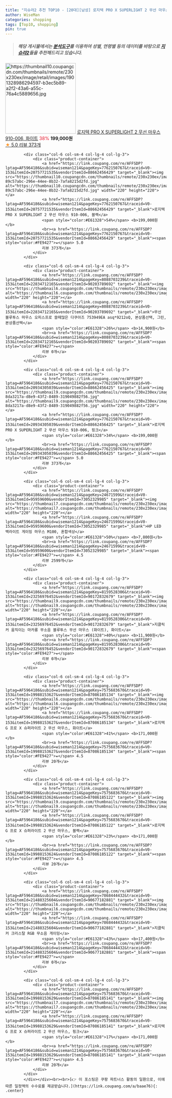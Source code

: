 ```yaml
---
title: "지슈라2 추천 TOP10 - [20대][남성] 로지텍 PRO X SUPERLIGHT 2 무선 마우스 910-006, 화이트"
author: WiseMan
categories: shopping
tags: [Top10, shopping]
pin: true
---
```


> ##### 해당 게시물에서는 [**분석도구**](https://itemscout.io/)를 이용하여 **성별**, **연령별** 등의 데이터를 바탕으로 [**지슈라2**](https://link.coupang.com/a/baae76)들을 추천해드리고 있습니다.
<div class="container"><div class="row">
            <div class="col-6 col-sm-4 col-lg-4 col-lg-3">
                <div class="product-container">
                    <a href="https://link.coupang.com/re/AFFSDP?lptag=AF5964186&subid=wiseman1214&pageKey=7762150767&traceid=V0-153&itemId=20934305038&vendorItemId=88662456434" target="_blank"><img src="https://thumbnail10.coupangcdn.com/thumbnails/remote/230x230ex/image/retail/images/1901328986294597-b3ec5b89-a2f2-43a6-a55c-76a4c5889656.jpg" alt="https://thumbnail10.coupangcdn.com/thumbnails/remote/230x230ex/image/retail/images/1901328986294597-b3ec5b89-a2f2-43a6-a55c-76a4c5889656.jpg" width="220" height="220"></a>
                    <a href="https://link.coupang.com/re/AFFSDP?lptag=AF5964186&subid=wiseman1214&pageKey=7762150767&traceid=V0-153&itemId=20934305038&vendorItemId=88662456434" target="_blank">로지텍 PRO X SUPERLIGHT 2 무선 마우스 910-006, 화이트</a>
                    <span style="color:#E61328">38%</span> <b>199,000원</b>
                    <br><a href="https://link.coupang.com/re/AFFSDP?lptag=AF5964186&subid=wiseman1214&pageKey=7762150767&traceid=V0-153&itemId=20934305038&vendorItemId=88662456434" target="_blank"><span style="color:#FE9427">★</span> 5.0
                    리뷰 373개</a>
                </div>
            </div>
            
            <div class="col-6 col-sm-4 col-lg-4 col-lg-3">
                <div class="product-container">
                    <a href="https://link.coupang.com/re/AFFSDP?lptag=AF5964186&subid=wiseman1214&pageKey=7762150767&traceid=V0-153&itemId=20757721535&vendorItemId=88662456429" target="_blank"><img src="https://thumbnail10.coupangcdn.com/thumbnails/remote/230x230ex/image/retail/images/288261256583033-89c57abc-296e-44ee-8b32-7afa8215d2fd.jpg" alt="https://thumbnail10.coupangcdn.com/thumbnails/remote/230x230ex/image/retail/images/288261256583033-89c57abc-296e-44ee-8b32-7afa8215d2fd.jpg" width="220" height="220"></a>
                    <a href="https://link.coupang.com/re/AFFSDP?lptag=AF5964186&subid=wiseman1214&pageKey=7762150767&traceid=V0-153&itemId=20757721535&vendorItemId=88662456429" target="_blank">로지텍 PRO X SUPERLIGHT 2 무선 마우스 910-006, 블랙</a>
                    <span style="color:#E61328">54%</span> <b>199,000원</b>
                    <br><a href="https://link.coupang.com/re/AFFSDP?lptag=AF5964186&subid=wiseman1214&pageKey=7762150767&traceid=V0-153&itemId=20757721535&vendorItemId=88662456429" target="_blank"><span style="color:#FE9427">★</span> 5.0
                    리뷰 373개</a>
                </div>
            </div>
            
            <div class="col-6 col-sm-4 col-lg-4 col-lg-3">
                <div class="product-container">
                    <a href="https://link.coupang.com/re/AFFSDP?lptag=AF5964186&subid=wiseman1214&pageKey=8088703239&traceid=V0-153&itemId=22834712165&vendorItemId=90203789692" target="_blank"><img src="https://thumbnail6.coupangcdn.com/thumbnails/remote/230x230ex/image/vendor_inventory/fffb/693b9d7097fdc96a0880f491e9e07c17e9dba5a2f7713ea607b783905937.jpg" alt="https://thumbnail6.coupangcdn.com/thumbnails/remote/230x230ex/image/vendor_inventory/fffb/693b9d7097fdc96a0880f491e9e07c17e9dba5a2f7713ea607b783905937.jpg" width="220" height="220"></a>
                    <a href="https://link.coupang.com/re/AFFSDP?lptag=AF5964186&subid=wiseman1214&pageKey=8088703239&traceid=V0-153&itemId=22834712165&vendorItemId=90203789692" target="_blank">무선 블루투스 마우스 오피스프로 쓸떼많은 다쿠아즈 753949EA asq*9212oQ, 본상품선택, 그린, 본상품선택</a>
                    <span style="color:#E61328">26%</span> <b>14,900원</b>
                    <br><a href="https://link.coupang.com/re/AFFSDP?lptag=AF5964186&subid=wiseman1214&pageKey=8088703239&traceid=V0-153&itemId=22834712165&vendorItemId=90203789692" target="_blank"><span style="color:#FE9427">★</span> 
                    리뷰 0개</a>
                </div>
            </div>
            
            <div class="col-6 col-sm-4 col-lg-4 col-lg-3">
                <div class="product-container">
                    <a href="https://link.coupang.com/re/AFFSDP?lptag=AF5964186&subid=wiseman1214&pageKey=7762150767&traceid=V0-153&itemId=20934305039&vendorItemId=88662456425" target="_blank"><img src="https://thumbnail9.coupangcdn.com/thumbnails/remote/230x230ex/image/retail/images/5748613943074296-8da3217a-d8e9-43f2-8489-319049882f56.jpg" alt="https://thumbnail9.coupangcdn.com/thumbnails/remote/230x230ex/image/retail/images/5748613943074296-8da3217a-d8e9-43f2-8489-319049882f56.jpg" width="220" height="220"></a>
                    <a href="https://link.coupang.com/re/AFFSDP?lptag=AF5964186&subid=wiseman1214&pageKey=7762150767&traceid=V0-153&itemId=20934305039&vendorItemId=88662456425" target="_blank">로지텍 PRO X SUPERLIGHT 2 무선 마우스 910-006, 핑크</a>
                    <span style="color:#E61328">34%</span> <b>199,000원</b>
                    <br><a href="https://link.coupang.com/re/AFFSDP?lptag=AF5964186&subid=wiseman1214&pageKey=7762150767&traceid=V0-153&itemId=20934305039&vendorItemId=88662456425" target="_blank"><span style="color:#FE9427">★</span> 5.0
                    리뷰 373개</a>
                </div>
            </div>
            
            <div class="col-6 col-sm-4 col-lg-4 col-lg-3">
                <div class="product-container">
                    <a href="https://link.coupang.com/re/AFFSDP?lptag=AF5964186&subid=wiseman1214&pageKey=24671599&traceid=V0-153&itemId=95959600&vendorItemId=73052329985" target="_blank"><img src="https://thumbnail7.coupangcdn.com/thumbnails/remote/230x230ex/image/vendor_inventory/e237/fe26f430a9098e7e2c5a05fd05a4c7768075de5de8a0bc02ea0082b77f22.jpeg" alt="https://thumbnail7.coupangcdn.com/thumbnails/remote/230x230ex/image/vendor_inventory/e237/fe26f430a9098e7e2c5a05fd05a4c7768075de5de8a0bc02ea0082b77f22.jpeg" width="220" height="220"></a>
                    <a href="https://link.coupang.com/re/AFFSDP?lptag=AF5964186&subid=wiseman1214&pageKey=24671599&traceid=V0-153&itemId=95959600&vendorItemId=73052329985" target="_blank">HP LED 백라이트 게이밍 마우스 M100, 혼합색상</a>
                    <span style="color:#E61328">50%</span> <b>7,800원</b>
                    <br><a href="https://link.coupang.com/re/AFFSDP?lptag=AF5964186&subid=wiseman1214&pageKey=24671599&traceid=V0-153&itemId=95959600&vendorItemId=73052329985" target="_blank"><span style="color:#FE9427">★</span> 4.5
                    리뷰 2599개</a>
                </div>
            </div>
            
            <div class="col-6 col-sm-4 col-lg-4 col-lg-3">
                <div class="product-container">
                    <a href="https://link.coupang.com/re/AFFSDP?lptag=AF5964186&subid=wiseman1214&pageKey=8159528306&traceid=V0-153&itemId=23256976452&vendorItemId=90172832679" target="_blank"><img src="https://thumbnail9.coupangcdn.com/thumbnails/remote/230x230ex/image/vendor_inventory/ce9c/c5f26a6989c6d1cf3fae6cd37044c542d62ac84143463d606c403c81f961.jpg" alt="https://thumbnail9.coupangcdn.com/thumbnails/remote/230x230ex/image/vendor_inventory/ce9c/c5f26a6989c6d1cf3fae6cd37044c542d62ac84143463d606c403c81f961.jpg" width="220" height="220"></a>
                    <a href="https://link.coupang.com/re/AFFSDP?lptag=AF5964186&subid=wiseman1214&pageKey=8159528306&traceid=V0-153&itemId=23256976452&vendorItemId=90172832679" target="_blank">지클릭커 움직이는 마카롱 무소음 블루투스 무선 마우스 (화이트), 화이트</a>
                    <span style="color:#E61328">40%</span> <b>11,900원</b>
                    <br><a href="https://link.coupang.com/re/AFFSDP?lptag=AF5964186&subid=wiseman1214&pageKey=8159528306&traceid=V0-153&itemId=23256976452&vendorItemId=90172832679" target="_blank"><span style="color:#FE9427">★</span> 
                    리뷰 0개</a>
                </div>
            </div>
            
            <div class="col-6 col-sm-4 col-lg-4 col-lg-3">
                <div class="product-container">
                    <a href="https://link.coupang.com/re/AFFSDP?lptag=AF5964186&subid=wiseman1214&pageKey=7575683670&traceid=V0-153&itemId=19988153627&vendorItemId=87086185134" target="_blank"><img src="https://thumbnail6.coupangcdn.com/thumbnails/remote/230x230ex/image/vendor_inventory/3db1/d02a55bd8b6c2cfd2c0bc9ae4a55655357814b453e8f2d19c028c9536984.jpg" alt="https://thumbnail6.coupangcdn.com/thumbnails/remote/230x230ex/image/vendor_inventory/3db1/d02a55bd8b6c2cfd2c0bc9ae4a55655357814b453e8f2d19c028c9536984.jpg" width="220" height="220"></a>
                    <a href="https://link.coupang.com/re/AFFSDP?lptag=AF5964186&subid=wiseman1214&pageKey=7575683670&traceid=V0-153&itemId=19988153627&vendorItemId=87086185134" target="_blank">로지텍 G 프로 X 슈퍼라이트 2 무선 마우스, 화이트</a>
                    <span style="color:#E61328">41%</span> <b>171,000원</b>
                    <br><a href="https://link.coupang.com/re/AFFSDP?lptag=AF5964186&subid=wiseman1214&pageKey=7575683670&traceid=V0-153&itemId=19988153627&vendorItemId=87086185134" target="_blank"><span style="color:#FE9427">★</span> 4.5
                    리뷰 20개</a>
                </div>
            </div>
            
            <div class="col-6 col-sm-4 col-lg-4 col-lg-3">
                <div class="product-container">
                    <a href="https://link.coupang.com/re/AFFSDP?lptag=AF5964186&subid=wiseman1214&pageKey=7575683670&traceid=V0-153&itemId=19988153624&vendorItemId=87086185122" target="_blank"><img src="https://thumbnail9.coupangcdn.com/thumbnails/remote/230x230ex/image/vendor_inventory/93f0/81a3eb5901426d3639371260012ead859796b3d5647e476a3e66a8ce6a80.jpg" alt="https://thumbnail9.coupangcdn.com/thumbnails/remote/230x230ex/image/vendor_inventory/93f0/81a3eb5901426d3639371260012ead859796b3d5647e476a3e66a8ce6a80.jpg" width="220" height="220"></a>
                    <a href="https://link.coupang.com/re/AFFSDP?lptag=AF5964186&subid=wiseman1214&pageKey=7575683670&traceid=V0-153&itemId=19988153624&vendorItemId=87086185122" target="_blank">로지텍 G 프로 X 슈퍼라이트 2 무선 마우스, 블랙</a>
                    <span style="color:#E61328">23%</span> <b>171,000원</b>
                    <br><a href="https://link.coupang.com/re/AFFSDP?lptag=AF5964186&subid=wiseman1214&pageKey=7575683670&traceid=V0-153&itemId=19988153624&vendorItemId=87086185122" target="_blank"><span style="color:#FE9427">★</span> 4.5
                    리뷰 20개</a>
                </div>
            </div>
            
            <div class="col-6 col-sm-4 col-lg-4 col-lg-3">
                <div class="product-container">
                    <a href="https://link.coupang.com/re/AFFSDP?lptag=AF5964186&subid=wiseman1214&pageKey=7868444432&traceid=V0-153&itemId=21488325604&vendorItemId=90677182881" target="_blank"><img src="https://thumbnail6.coupangcdn.com/thumbnails/remote/230x230ex/image/vendor_inventory/4a0a/de200107992469b49f724816888b88cfd188ea3595f34a3799347e1147f3.jpg" alt="https://thumbnail6.coupangcdn.com/thumbnails/remote/230x230ex/image/vendor_inventory/4a0a/de200107992469b49f724816888b88cfd188ea3595f34a3799347e1147f3.jpg" width="220" height="220"></a>
                    <a href="https://link.coupang.com/re/AFFSDP?lptag=AF5964186&subid=wiseman1214&pageKey=7868444432&traceid=V0-153&itemId=21488325604&vendorItemId=90677182881" target="_blank">지클릭커 크리스탈 RGB 무소음 게이밍</a>
                    <span style="color:#E61328">43%</span> <b>17,400원</b>
                    <br><a href="https://link.coupang.com/re/AFFSDP?lptag=AF5964186&subid=wiseman1214&pageKey=7868444432&traceid=V0-153&itemId=21488325604&vendorItemId=90677182881" target="_blank"><span style="color:#FE9427">★</span> 
                    리뷰 0개</a>
                </div>
            </div>
            
            <div class="col-6 col-sm-4 col-lg-4 col-lg-3">
                <div class="product-container">
                    <a href="https://link.coupang.com/re/AFFSDP?lptag=AF5964186&subid=wiseman1214&pageKey=7575683670&traceid=V0-153&itemId=19988153629&vendorItemId=87086185141" target="_blank"><img src="https://thumbnail7.coupangcdn.com/thumbnails/remote/230x230ex/image/vendor_inventory/e23e/e743a2fcb6adeeba45f78e56e4cae97d68fcaf701a250f2621552e741c73.jpg" alt="https://thumbnail7.coupangcdn.com/thumbnails/remote/230x230ex/image/vendor_inventory/e23e/e743a2fcb6adeeba45f78e56e4cae97d68fcaf701a250f2621552e741c73.jpg" width="220" height="220"></a>
                    <a href="https://link.coupang.com/re/AFFSDP?lptag=AF5964186&subid=wiseman1214&pageKey=7575683670&traceid=V0-153&itemId=19988153629&vendorItemId=87086185141" target="_blank">로지텍 G 프로 X 슈퍼라이트 2 무선 마우스, 핑크</a>
                    <span style="color:#E61328">17%</span> <b>171,000원</b>
                    <br><a href="https://link.coupang.com/re/AFFSDP?lptag=AF5964186&subid=wiseman1214&pageKey=7575683670&traceid=V0-153&itemId=19988153629&vendorItemId=87086185141" target="_blank"><span style="color:#FE9427">★</span> 4.5
                    리뷰 20개</a>
                </div>
            </div>
            </div></div><br><br>[👉 이 포스팅은 쿠팡 파트너스 활동의 일환으로, 이에 따른 일정액의 수수료를 제공받습니다.](https://link.coupang.com/a/baae76){: .center}
